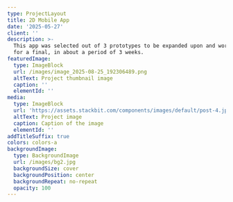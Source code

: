 ```yaml
---
type: ProjectLayout
title: 2D Mobile App
date: '2025-05-27'
client: ''
description: >-
  This app was selected out of 3 prototypes to be expanded upon and worked on
  for a final, in about a period of 3 weeks.
featuredImage:
  type: ImageBlock
  url: /images/image_2025-08-25_192306489.png
  altText: Project thumbnail image
  caption: ''
  elementId: ''
media:
  type: ImageBlock
  url: 'https://assets.stackbit.com/components/images/default/post-4.jpeg'
  altText: Project image
  caption: Caption of the image
  elementId: ''
addTitleSuffix: true
colors: colors-a
backgroundImage:
  type: BackgroundImage
  url: /images/bg2.jpg
  backgroundSize: cover
  backgroundPosition: center
  backgroundRepeat: no-repeat
  opacity: 100
---
```

